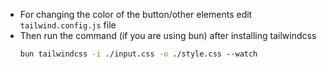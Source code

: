 - For changing the color of the button/other elements edit `tailwind.config.js` file 
- Then run the command (if you are using bun) after installing tailwindcss
    ```bash
    bun tailwindcss -i ./input.css -o ./style.css --watch
    ```